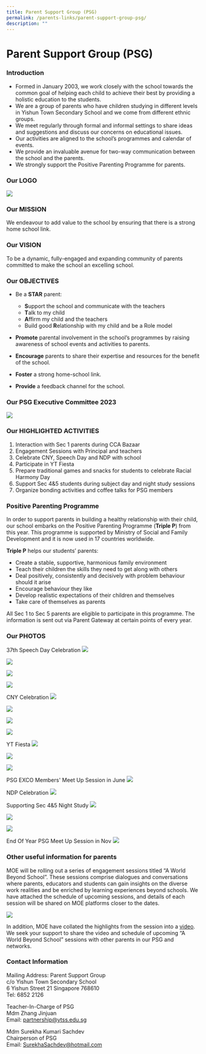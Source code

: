 ```yaml
---
title: Parent Support Group (PSG)
permalink: /parents-links/parent-support-group-psg/
description: ""
---
```

# **Parent Support Group (PSG)**

### Introduction

*   Formed in January 2003, we work closely with the school towards the common goal of helping each child to achieve their best by providing a holistic education to the students.
*   We are a group of parents who have children studying in different levels in Yishun Town Secondary School and we come from different ethnic groups.
*   We meet regularly through formal and informal settings to share ideas and suggestions and discuss our concerns on educational issues.
*   Our activities are aligned to the school’s programmes and calendar of events.
*   We provide an invaluable avenue for two-way communication between the school and the parents.
*   We strongly support the Positive Parenting Programme for parents.

### Our LOGO

![](/images/Picture37.jpg)

### Our MISSION

We endeavour to add value to the school by ensuring that there is a strong home school link.


### Our VISION

To be a dynamic, fully-engaged and expanding community of parents committed to make the school an excelling school.


### Our OBJECTIVES

*   Be a&nbsp;**STAR**&nbsp;parent:
	*   **S**upport the school and communicate with the teachers
	*   **T**alk to my child
	*   **A**ffirm my child and the teachers
	*   Build good&nbsp;**R**elationship with my child and be a Role model

*   **Promote**&nbsp;parental involvement in the school’s programmes by raising awareness of school events and activities to parents.
*   **Encourage**&nbsp;parents to share their expertise and resources for the benefit of the school.
*   **Foster**&nbsp;a strong home-school link.
*   **Provide**&nbsp;a feedback channel for the school.

  

### Our PSG Executive Committee 2023
![](/images/psg%20committee%202023.png)

### Our HIGHLIGHTED ACTIVITIES
1.	Interaction with Sec 1 parents during CCA Bazaar
2.	Engagement Sessions with Principal and teachers
3.	Celebrate CNY, Speech Day and NDP with school
4.	Participate in YT Fiesta 
5.	Prepare traditional games and snacks for students to celebrate Racial Harmony Day
6.	Support Sec 4&amp;5 students during subject day and night study sessions
7.	Organize bonding activities and coffee talks for PSG members

###  Positive Parenting Programme

In order to support parents in building a healthy relationship with their child, our school embarks on the Positive Parenting Programme (**Triple P**) from this year. This programme is supported by Ministry of Social and Family Development and it is now used in 17 countries worldwide.

**Triple P**&nbsp;helps our students’ parents:

* Create a stable, supportive, harmonious family environment
* Teach their children the skills they need to get along with others
* Deal positively, consistently and decisively with problem behaviour should it arise
* Encourage behaviour they like
* Develop realistic expectations of their children and themselves
* Take care of themselves as parents

All Sec 1 to Sec 5 parents are eligible to participate in this programme. The information is sent out via Parent Gateway at certain points of every year. 

### Our PHOTOS
37th Speech Day Celebration
![](/images/37th%20speech%20day%201.jpeg)

![](/images/37th%20speech%20day%202.jpeg)

![](/images/37th%20speech%20day%203.jpeg)

![](/images/37th%20speech%20day%204.jpeg)

CNY Celebration
![](/images/cny%20celebration%201.jpeg)

![](/images/cny%20celebration%202.jpeg)

![](/images/cny%20celebration%203.jpeg)

![](/images/cny%20celebration%204.jpeg)

YT Fiesta
![](/images/yt%20fiesta%201.jpeg)

![](/images/yt%20fiesta%202.jpeg)

![](/images/yt%20fiesta%203.jpeg)

PSG EXCO Members' Meet Up Session in June
![](/images/psg%20exco%20member's%20meetup%20in%20june.jpeg)

NDP Celebration
![](/images/ndp%20celebration%20in%20august.jpeg)

Supporting Sec 4&5 Night Study 
![](/images/support%20the%20sec4&5%20night%20study.jpeg)

![](/images/support%20the%20sec4&5%20night%20study%202.jpeg)

![](/images/support%20the%20sec4&5%20night%20study%203.jpeg)

End Of Year PSG Meet Up Session in Nov
![](/images/eoy%20psg%20meetup%20session%20in%20nov.jpeg)

###  Other useful information for parents
MOE will be rolling out a series of engagement sessions titled “A World Beyond School”. These sessions comprise dialogues and conversations where parents, educators and students can gain insights on the diverse work realities and be enriched by learning experiences beyond schools. We have attached the schedule of upcoming sessions, and details of each session will be shared on MOE platforms closer to the dates. 

![](/images/psg%20update%201.png)

In addition, MOE have collated the highlights from the session into a [video](https://www.youtube.com/watch?v=3H5dAmRbgP4). We seek your support to share the video and schedule of upcoming “A World Beyond School” sessions with other parents in our PSG and networks.

### Contact Information
Mailing Address:
Parent Support Group    
c/o Yishun Town Secondary School   
6 Yishun Street 21 Singapore 768610    
Tel: 6852 2126

Teacher-In-Charge of PSG  
Mdm Zhang Jinjuan&nbsp;  
Email:&nbsp;partnership@ytss.edu.sg

Mdm Surekha Kumari Sachdev  
Chairperson of PSG  
Email:&nbsp;SurekhaSachdev@hotmail.com